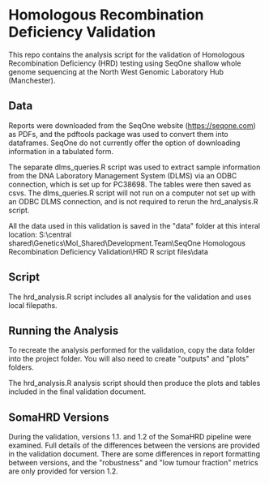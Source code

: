# Homologous Recombination Deficiency Validation

This repo contains the analysis script for the validation of Homologous Recombination Deficiency (HRD) testing using SeqOne shallow whole genome sequencing at the North West Genomic Laboratory Hub (Manchester).

## Data

Reports were downloaded from the SeqOne website (https://seqone.com) as PDFs, and the pdftools package was used to convert them into dataframes. SeqOne do not currently offer the option of downloading information in a tabulated form.

The separate dlms_queries.R script was used to extract sample information from the DNA Laboratory Management System (DLMS) via an ODBC connection, which is set up for PC38698. The tables were then saved as csvs. The dlms_queries.R script will not run on a computer not set up with an ODBC DLMS connection, and is not required to rerun the hrd_analysis.R script. 

All the data used in this validation is saved in the "data" folder at this interal location: S:\central shared\Genetics\Mol_Shared\Development.Team\SeqOne Homologous Recombination Deficiency Validation\HRD R script files\data

## Script

The hrd_analysis.R script includes all analysis for the validation and uses local filepaths.

## Running the Analysis

To recreate the analysis performed for the validation, copy the data folder into the project folder. You will also need to create "outputs" and "plots" folders.

The hrd_analysis.R analysis script should then produce the plots and tables included in the final validation document.

## SomaHRD Versions

During the validation, versions 1.1. and 1.2 of the SomaHRD pipeline were examined. Full details of the differences between the versions are provided in the validation document. There are some differences in report formatting between versions, and the "robustness" and "low tumour fraction" metrics are only provided for version 1.2.
